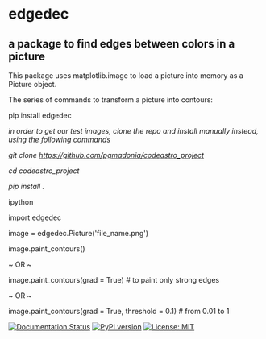 # edgedec
## a package to find edges between colors in a picture

This package uses matplotlib.image to load a picture into memory as a Picture object.

The series of commands to transform a picture into contours:

pip install edgedec

*in order to get our test images, clone the repo and install manually instead, using the following commands*

*git clone https://github.com/pgmadonia/codeastro_project*

*cd codeastro_project*

*pip install .*

ipython

import edgedec

image = edgedec.Picture('file_name.png')

image.paint_contours()

~ OR ~

image.paint_contours(grad = True) # to paint only strong edges

~ OR ~

image.paint_contours(grad = True, threshold = 0.1) # from 0.01 to 1

 [![Documentation Status](https://readthedocs.org/projects/docs/badge/?version=latest)](https://edgedec.readthedocs.io/en/latest/index.html) [![PyPI version](https://badge.fury.io/py/edgedec.svg)](https://badge.fury.io/py/edgedec)  [![License: MIT](https://img.shields.io/badge/License-MIT-yellow.svg)](https://opensource.org/licenses/MIT)
